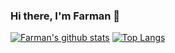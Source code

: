 ### Hi there, I'm Farman 👋

[![Farman's github stats](https://github-readme-stats.vercel.app/api?username=farmanp)](https://github.com/farmanp/github-readme-stats)
[![Top Langs](https://github-readme-stats.vercel.app/api/top-langs/?username=farmanp&layout=compact)](https://github.com/farmanp/github-readme-stats)


<!--
**farmanp/farmanp** is a ✨ _special_ ✨ repository because its `README.md` (this file) appears on your GitHub profile.

Here are some ideas to get you started:

- 🔭 I’m currently working on ...
- 🌱 I’m currently learning ...
- 👯 I’m looking to collaborate on ...
- 🤔 I’m looking for help with ...
- 💬 Ask me about ...
- 📫 How to reach me: ...
- 😄 Pronouns: ...
- ⚡ Fun fact: ...
-->
